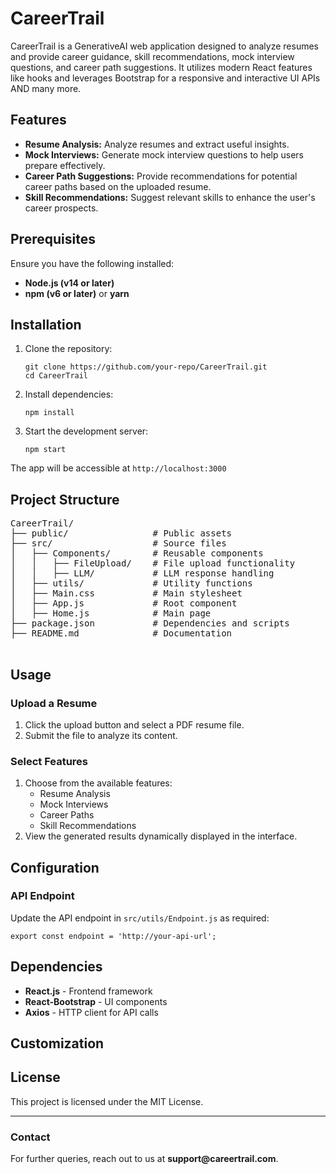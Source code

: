 
  <h1>CareerTrail</h1>
  <p>CareerTrail is a GenerativeAI web application designed to analyze resumes and provide career guidance, skill recommendations, mock interview questions, and career path suggestions. It utilizes modern React features like hooks and leverages Bootstrap for a responsive and interactive UI APIs AND many more.</p>

  <h2>Features</h2>
  <ul>
    <li><strong>Resume Analysis:</strong> Analyze resumes and extract useful insights.</li>
    <li><strong>Mock Interviews:</strong> Generate mock interview questions to help users prepare effectively.</li>
    <li><strong>Career Path Suggestions:</strong> Provide recommendations for potential career paths based on the uploaded resume.</li>
    <li><strong>Skill Recommendations:</strong> Suggest relevant skills to enhance the user's career prospects.</li>
  </ul>

  <h2>Prerequisites</h2>
  <p>Ensure you have the following installed:</p>
  <ul>
    <li><strong>Node.js (v14 or later)</strong></li>
    <li><strong>npm (v6 or later)</strong> or <strong>yarn</strong></li>
  </ul>

  <h2>Installation</h2>
  <ol>
    <li>Clone the repository:
      <pre><code>git clone https://github.com/your-repo/CareerTrail.git
cd CareerTrail</code></pre>
    </li>
    <li>Install dependencies:
      <pre><code>npm install</code></pre>
    </li>
    <li>Start the development server:
      <pre><code>npm start</code></pre>
    </li>
  </ol>
  <p>The app will be accessible at <code>http://localhost:3000</code></p>

  <h2>Project Structure</h2>
  <pre>
CareerTrail/
├── public/                # Public assets
├── src/                   # Source files
│   ├── Components/        # Reusable components
│   │   ├── FileUpload/    # File upload functionality
│   │   ├── LLM/           # LLM response handling
│   ├── utils/             # Utility functions
│   ├── Main.css           # Main stylesheet
│   ├── App.js             # Root component
│   ├── Home.js            # Main page
├── package.json           # Dependencies and scripts
├── README.md              # Documentation
  </pre>

  <h2>Usage</h2>
  <h3>Upload a Resume</h3>
  <ol>
    <li>Click the upload button and select a PDF resume file.</li>
    <li>Submit the file to analyze its content.</li>
  </ol>

  <h3>Select Features</h3>
  <ol>
    <li>Choose from the available features:
      <ul>
        <li>Resume Analysis</li>
        <li>Mock Interviews</li>
        <li>Career Paths</li>
        <li>Skill Recommendations</li>
      </ul>
    </li>
    <li>View the generated results dynamically displayed in the interface.</li>
  </ol>

  <h2>Configuration</h2>
  <h3>API Endpoint</h3>
  <p>Update the API endpoint in <code>src/utils/Endpoint.js</code> as required:</p>
  <pre><code>export const endpoint = 'http://your-api-url';</code></pre>

  <h2>Dependencies</h2>
  <ul>
    <li><strong>React.js</strong> - Frontend framework</li>
    <li><strong>React-Bootstrap</strong> - UI components</li>
    <li><strong>Axios</strong> - HTTP client for API calls</li>
  </ul>

  <h2>Customization</h2>

  <h2>License</h2>
  <p>This project is licensed under the MIT License.</p>

  <hr>

  <h3>Contact</h3>
  <p>For further queries, reach out to us at <strong>support@careertrail.com</strong>.</p>


